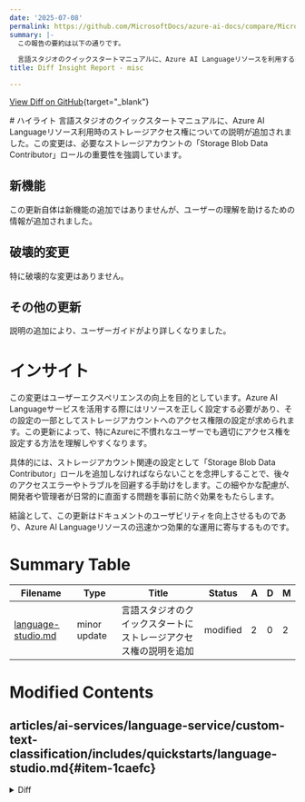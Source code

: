 ```yaml
---
date: '2025-07-08'
permalink: https://github.com/MicrosoftDocs/azure-ai-docs/compare/MicrosoftDocs:2645652...MicrosoftDocs:1d05d59
summary: |-
  この報告の要約は以下の通りです。

  言語スタジオのクイックスタートマニュアルに、Azure AI Languageリソースを利用する際のストレージアクセス権に関する説明が追加されました。この変更は「Storage Blob Data Contributor」ロールの重要性を強調しており、特にAzureに不慣れなユーザーが適切にアクセス権を設定する手助けとなります。破壊的な変更はなく、全体としてドキュメントのユーザビリティが向上し、Azure AI Languageリソースの効果的な運用を支援します。
title: Diff Insight Report - misc

---
```


[View Diff on GitHub](https://github.com/MicrosoftDocs/azure-ai-docs/compare/MicrosoftDocs:2645652...MicrosoftDocs:1d05d59){target="_blank"}

<format>
# ハイライト
言語スタジオのクイックスタートマニュアルに、Azure AI Languageリソース利用時のストレージアクセス権についての説明が追加されました。この変更は、必要なストレージアカウントの「Storage Blob Data Contributor」ロールの重要性を強調しています。

## 新機能
この更新自体は新機能の追加ではありませんが、ユーザーの理解を助けるための情報が追加されました。

## 破壊的変更
特に破壊的な変更はありません。

## その他の更新
説明の追加により、ユーザーガイドがより詳しくなりました。

# インサイト
この変更はユーザーエクスペリエンスの向上を目的としています。Azure AI Languageサービスを活用する際にはリソースを正しく設定する必要があり、その設定の一部としてストレージアカウントへのアクセス権限の設定が求められます。この更新によって、特にAzureに不慣れなユーザーでも適切にアクセス権を設定する方法を理解しやすくなります。

具体的には、ストレージアカウント関連の設定として「Storage Blob Data Contributor」ロールを追加しなければならないことを念押しすることで、後々のアクセスエラーやトラブルを回避する手助けをします。この細やかな配慮が、開発者や管理者が日常的に直面する問題を事前に防ぐ効果をもたらします。

結論として、この更新はドキュメントのユーザビリティを向上させるものであり、Azure AI Languageリソースの迅速かつ効果的な運用に寄与するものです。
</format>

# Summary Table
|  Filename  | Type |    Title    | Status | A  | D  | M  |
|------------|------|-------------|--------|----|----|----|
| [language-studio.md](#item-1caefc) | minor update | 言語スタジオのクイックスタートにストレージアクセス権の説明を追加 | modified | 2 | 0 | 2 | 


# Modified Contents
## articles/ai-services/language-service/custom-text-classification/includes/quickstarts/language-studio.md{#item-1caefc}

<details>
<summary>Diff</summary>
````diff
@@ -23,6 +23,8 @@ Before you can use custom text classification, you'll need to create an Azure AI
 > To quickly get started, we recommend creating a new Azure AI Language resource using the steps provided in this article. Using the steps in this article will let you create the Language resource and storage account at the same time, which is easier than doing it later.
 >
 > If you have a [pre-existing resource](../../how-to/create-project.md#using-a-pre-existing-language-resource) that you'd like to use, you will need to connect it to storage account.
+>
+> Adding the role **Storage Blob Data Contributor** is essential for interacting with *any resource* that utilizes the storage account.
 
 [!INCLUDE [create a new resource from the Azure portal](../resource-creation-azure-portal.md)]
     
````
</details>

### Summary

```json
{
    "modification_type": "minor update",
    "modification_title": "言語スタジオのクイックスタートにストレージアクセス権の説明を追加"
}
```

### Explanation
このコードの変更は、「言語スタジオ」のクイックスタートマニュアルに2行の説明を追加する内容です。具体的には、Azure AI Languageリソースを使用する際に必要なストレージアカウントへのアクセス権限について触れています。変更内容としてはストレージアカウントを利用する際に「Storage Blob Data Contributor」ロールを追加する重要性を強調しています。この更新により、ユーザーがリソースにアクセスするために必要な設定を理解しやすくなります。



